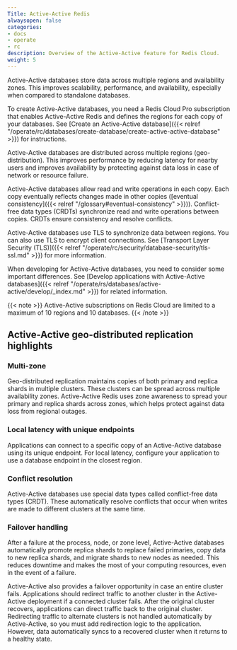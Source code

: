 ```yaml
---
Title: Active-Active Redis
alwaysopen: false
categories:
- docs
- operate
- rc
description: Overview of the Active-Active feature for Redis Cloud.
weight: 5
---
```


Active-Active databases store data across multiple regions and availability zones.  This improves scalability, performance, and availability, especially when compared to standalone databases.

To create Active-Active databases, you need a Redis Cloud Pro subscription that enables Active-Active Redis and defines the regions for each copy of your databases. See [Create an Active-Active database]({{< relref "/operate/rc/databases/create-database/create-active-active-database" >}}) for instructions.

Active-Active databases are distributed across multiple regions (geo-distribution).  This improves performance by reducing latency for nearby users and improves availability by protecting against data loss in case of network or resource failure.

Active-Active databases allow read and write operations in each copy.  Each copy eventually reflects changes made in other copies ([eventual consistency]({{< relref "/glossary#eventual-consistency" >}})).  Conflict-free data types (CRDTs) synchronize read and write operations between copies.  CRDTs ensure consistency and resolve conflicts.

Active-Active databases use TLS to synchronize data between regions.  You can also use TLS to encrypt client connections.  See [Transport Layer Security (TLS)]({{< relref "/operate/rc/security/database-security/tls-ssl.md" >}}) for more information.

When developing for Active-Active databases, you need to consider some important differences. See [Develop applications with Active-Active databases]({{< relref "/operate/rs/databases/active-active/develop/_index.md" >}}) for related information.

{{< note >}}
Active-Active subscriptions on Redis Cloud are limited to a maximum of 10 regions and 10 databases.
{{< /note >}}

## Active-Active geo-distributed replication highlights

### Multi-zone

Geo-distributed replication maintains copies of both primary and replica shards in multiple clusters. These clusters can be spread across multiple availability zones. Active-Active Redis uses zone awareness to spread your primary and replica shards across zones, which helps protect against data loss from regional outages.

### Local latency with unique endpoints

Applications can connect to a specific copy of an Active-Active database using its unique endpoint. For local latency, configure your application to use a database endpoint in the closest region.

### Conflict resolution

Active-Active databases use special data types called conflict-free data types (CRDT). These automatically resolve conflicts that occur when writes are made to different clusters at the same time.

### Failover handling

After a failure at the process, node, or zone level, Active-Active databases automatically promote replica shards to replace failed primaries, copy data to new replica shards, and migrate shards to new nodes as needed. This reduces downtime and makes the most of your computing resources, even in the event of a failure.  

Active-Active also provides a failover opportunity in case an entire cluster fails. Applications should redirect traffic to another cluster in the Active-Active deployment if a connected cluster fails. After the original cluster recovers, applications can direct traffic back to the original cluster. Redirecting traffic to alternate clusters is not handled automatically by Active-Active, so you must add redirection logic to the application. However, data automatically syncs to a recovered cluster when it returns to a healthy state.

